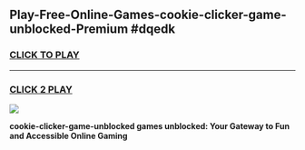 
## Play-Free-Online-Games-cookie-clicker-game-unblocked-Premium #dqedk
<h3>
<a href="https://premium.freeplayer.one?title=cookie-clicker-game-unblocked&ref=8M">CLICK TO PLAY</a></h3>
<hr>

<h3>
<a href="https://premium.freeplayer.one?title=cookie-clicker-game-unblocked&ref=8M">CLICK 2 PLAY</a>
  
</h3>

<a href="https://premium.freeplayer.one?title=cookie-clicker-game-unblocked&ref=8M"><img src="https://clearcache.store/games.png"></a>


**cookie-clicker-game-unblocked games unblocked: Your Gateway to Fun and Accessible Online Gaming**
